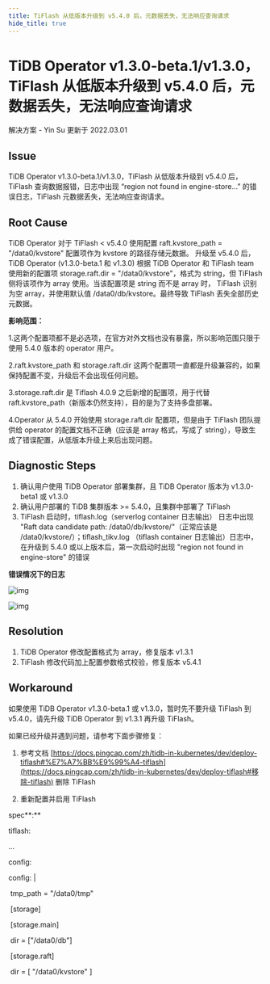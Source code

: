 ```yaml
---
title: TiFlash 从低版本升级到 v5.4.0 后，元数据丢失，无法响应查询请求
hide_title: true
---
```


# TiDB Operator v1.3.0-beta.1/v1.3.0，TiFlash 从低版本升级到 v5.4.0 后，元数据丢失，无法响应查询请求

解决方案 - Yin Su 更新于 2022.03.01

## Issue

TiDB Operator v1.3.0-beta.1/v1.3.0，TiFlash 从低版本升级到 v5.4.0 后，TiFlash 查询数据报错，日志中出现 “region not found in engine-store…” 的错误日志，TiFlash 元数据丢失，无法响应查询请求。

## Root Cause

TiDB Operator 对于 TiFlash < v5.4.0 使用配置 raft.kvstore_path = "/data0/kvstore" 配置项作为 kvstore 的路径存储元数据。 升级至 v5.4.0 后，TiDB Operator (v1.3.0-beta.1 和 v1.3.0) 根据 TiDB Operator 和 TiFlash team 使用新的配置项 storage.raft.dir = "/data0/kvstore"，格式为 string，但 TiFlash 侧将该项作为 array 使用。当该配置项是 string 而不是 array 时， TiFlash 识别为空 array，并使用默认值 /data0/db/kvstore。最终导致 TiFlash 丢失全部历史元数据。

**影响范围：**

1.这两个配置项都不是必选项，在官方对外文档也没有暴露，所以影响范围只限于使用 5.4.0 版本的 operator 用户。

2.raft.kvstore_path 和 storage.raft.dir 这两个配置项一直都是升级兼容的，如果保持配置不变，升级后不会出现任何问题。

3.storage.raft.dir 是 Tiflash 4.0.9 之后新增的配置项，用于代替 raft.kvstore_path（新版本仍然支持），目的是为了支持多盘部署。

4.Operator 从 5.4.0 开始使用 storage.raft.dir 配置项，但是由于 TiFlash 团队提供给 operator 的配置文档不正确（应该是 array 格式，写成了 string），导致生成了错误配置，从低版本升级上来后出现问题。

## Diagnostic Steps

1. 确认用户使用 TiDB Operator 部署集群，且 TiDB Operator 版本为 v1.3.0-beta1 或 v1.3.0
2. 确认用户部署的 TiDB 集群版本 >= 5.4.0，且集群中部署了 TiFlash
3. TiFlash 启动时，tiflash.log（serverlog container 日志输出） 日志中出现 "Raft data candidate path: /data0/db/kvstore/"（正常应该是 /data0/kvstore/）；tiflash_tikv.log （tiflash container 日志输出）日志中，在升级到 5.4.0 或以上版本后，第一次启动时出现 "region not found in engine-store" 的错误

**错误情况下的日志**

![img](https://lh3.googleusercontent.com/Qmb3OIh-IXCFARxI9xXxmUwARUn8975_Iyr5W6_LIEz3oQUqZvNkNe4Prcp_31i4vR5vATdPszN-1W3pA2b07SfDLKdL2qDJE6zQR-fetwrxL16JvKDB-XsMx9t-6HMupxwi75Eb)

![img](https://lh3.googleusercontent.com/meVIdEz6ATt6b8IGx1t6BQRMgLBlxNQuIvbphpoyti-_BMnXkFotMhwQ9E0TrdWPODizLOmGd6EA6jMHwE8SYim4HCBSkldnfZNGIlfkZO5RZC7hPGqnqrOui88Ni_lQ-6GaBdnA)

## Resolution

1. TiDB Operator 修改配置格式为 array，修复版本 v1.3.1
2. TiFlash 修改代码加上配置参数格式校验，修复版本 v5.4.1



## Workaround

如果使用 TiDB Operator v1.3.0-beta.1 或 v1.3.0，暂时先不要升级 TiFlash 到 v5.4.0，请先升级 TiDB Operator 到 v1.3.1 再升级 TiFlash。

如果已经升级并遇到问题，请参考下面步骤修复：

1. 参考文档 [https://docs.pingcap.com/zh/tidb-in-kubernetes/dev/deploy-tiflash#%E7%A7%BB%E9%99%A4-tiflash](https://docs.pingcap.com/zh/tidb-in-kubernetes/dev/deploy-tiflash#移除-tiflash) 删除 TiFlash

1. 重新配置并启用 TiFlash

spec**:**

tiflash:

…

config:

config: |

​ tmp_path = "/data0/tmp"

​ [storage]

​ [storage.main]

​ dir = ["/data0/db"]

​ [storage.raft]

​ dir = [ "/data0/kvstore" ]
